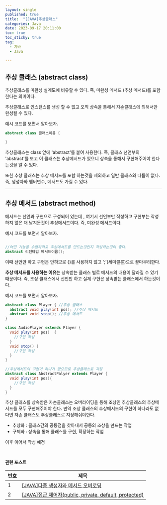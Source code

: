 ```yaml
---
layout: single
published: true
title:  "[JAVA]추상클래스"
categories: Java
date: 2023-09-17 20:11:00
toc: true
toc_sticky: true
tag:   
  - 자바
  - Java

---
```


## 추상 클래스 (abstract class)

추상클래스를 미완성 설계도에 비유할 수 있다.
즉, 미완성 메서드 (추상 메서드)를 포함한다는 의미이다.

추상클래스로 인스턴스를 생성 할 수 없고 오직 상속을 통해서 자손클래스에 의해서만 완성될 수 있다.

예시 코드를 보면서 알아보자.


```java
abstract class 클래스이름 {

}
```
추상클래스는 class 앞에 'abstract'를 붙여 사용한다. 
즉, 클래스 선언부의 'abstract'를 보고 이 클래스는 추상메서드가 있으니 상속을 통해서 구현해주어야 한다는것을 알 수 있다.

또한 추상 클래스는 추상 메서드를 포함 하는것을 제외하고 일반 클래스와 다름이 없다. 즉, 생성자와 멤버변수, 메서드도 가질 수 있다.


-----------------


## 추상 메서드 (abstract method)

메서드는 선언과 구현으로 구성되어 있는데 , 여기서 선언부만 작성하고 구현부는 작성하지 않은 채 남겨둔것이 추상메서드이다. 즉, 미완성 메서드이다.

예시 코드를 보면서 알아보자.


```java

//어떤 기능을 수행하려고 추상메서드를 만드는것인지 작성하는것이 좋다.
abstract 리턴타입 메서드이름(); 
```

이때 선언만 하고 구현은 안하므로 {}를 사용하지 않고 ';'(세미콜론)으로 끝마무리한다.

**추상 메서드를 사용하는 이유**는 상속받는 클래스 별로 메서드의 내용이 달라질 수 있기 때문이다. 즉, 조상 클래스에서 선언만 하고 실제 구현은 상속받는 클래스에서 하는것이다.

예시 코드를 보면서 알아보자.

```java
abstract class Player { //추상 클래스
  abstract void play(int pos); //추상 메서드
  abstract void stop(); //추상 메서드
}

class AudioPlayer extends Player {
  void play(int pos)  {
    //구현 작성
  }
  void stop() {
    //구현 작성
  }
}

//추상메서드의 구현이 하나가 없으므로 추상클래스로 지정
abstract class AbstractPalyer extends Player { 
  void play(int pos){
    //구현 작성
  }
}
```
추상 클래스를 상속받은 자손클래스는 오버라이딩을 통해 조상인 추상클래스의 추상메서드를 모두 구현해주어야 한다. 만약 조상 클래스의 추상메서드의 구현이 하나라도 없다면 자손 클래스도 추상클래스로 지정해줘야한다.


<div class="notice--success">
<ul>   
    <li>추상화 : 클래스간의 공통점을 찾아내서 공통의 조상을 만드는 작업</li>
    <li>구체화 : 상속을 통해 클래스를 구현, 확장하는 작업</li>
</ul>
</div>

이후 이어서 작성 예정






















<br>

**관련 포스트**

|번호	  |제목|
|---|---|
|1|[[JAVA]다중 생성자와 메서드 오버로딩](https://baxdailygit.github.io/java/java_multiple_constructors/)|
|2|[[JAVA]접근 제어자(public, private, default, protected)](https://baxdailygit.github.io/java/java_access_modifier/)|

